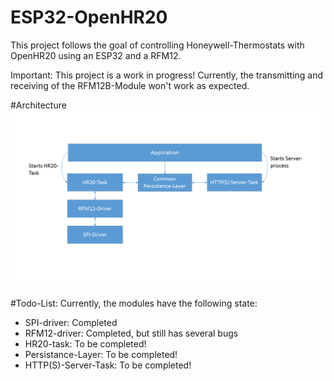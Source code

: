 # ESP32-OpenHR20
This project follows the goal of controlling Honeywell-Thermostats with OpenHR20 using an ESP32 and a RFM12.

Important: This project is a work in progress! Currently, the transmitting and receiving of the RFM12B-Module won't work as expected.


#Architecture 
![alt Architecture](Architecture.png)


#Todo-List: 
Currently, the modules have the following state: 
 * SPI-driver: Completed
 * RFM12-driver: Completed, but still has several bugs
 * HR20-task: To be completed! 
 * Persistance-Layer: To be completed! 
 * HTTP(S)-Server-Task: To be completed! 

